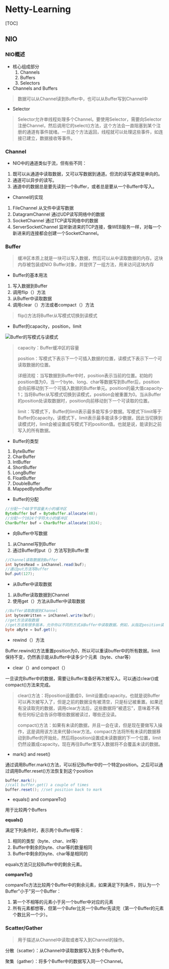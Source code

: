 # Netty-Learning

[TOC]

## NIO

### NIO概述

- 核心组成部分
  1. Channels
  2. Buffers
  3. Selectors
- Channels and Buffers

> 数据可以从Channel读到Buffer中，也可以从Buffer写到Channel中

- Selector

> Selector允许单线程处理多个Channel。要使用Selector，需要向Selector注册Channel，然后调用它的select()方法，这个方法会一直阻塞到某个注册的通道有事件就绪。一旦这个方法返回，线程就可以处理这些事件，如连接已建立，数据接收等事件。

### Channel

- NIO中的通道类似于流，但有些不同：

1. 既可以从通道中读取数据，又可以写数据到通道。但流的读写通常是单向的。
2. 通道可以异步的读写。
3. 通道中的数据总是要先读到一个Buffer，或者总是要从一个Buffer中写入。

- Channel的实现

1. FileChannel  从文件中读写数据
2. DatagramChannel 通过UDP读写网络中的数据
3. SocketChannel 通过TCP读写网络中的数据
4. ServerSocketChannel 监听新进来的TCP连接，像WEB服务一样，对每一个新进来的连接都会创建一个SocketChannel。

### Buffer

> 缓冲区本质上就是一块可以写入数据，然后可以从中读取数据的内存。这块内存被包装成NIO Buffer对象，并提供了一组方法，用来访问这块内存

- Buffer的基本用法

1. 写入数据到Buffer
2. 调用flip（）方法
3. 从Buffer中读取数据
4. 调用clear（）方法或者compact（）方法

> flip()方法将Buffer从写模式切换到读模式

- Buffer的capacity，position，limit

![Buffer的写模式与读模式](https://github.com/garaiya/netty-learning/blob/8fc87b3af0fa43be732eb19aa70ec4d4e2acc450/images/buffers-modes.png?raw=true)

> capacity：Buffer缓冲区的容量
>
> position：写模式下表示下一个可插入数据的位置，读模式下表示下一个可读取数据的位置。
>
> 详细流程：当写数据到Buffer中时，position表示当前的位置。初始的position值为0，当一个byte、long、char等数据写到Buffer后，position会向前移动到下一个可插入数据的Buffer单元。position的最大值capacity-1；当将Buffer从写模式切换到读模式，position会被重置为0。当从Buffer的position处读取数据时，position向前移动到下一个可读取的位置。
>
> limit：写模式下，Buffer的limit表示最多能写多少数据。写模式下limit等于Buffer的capacity。读模式下，limit表示最多能读多少数据，因此当切换到读模式时，limit会被设置成写模式下的position值。也就是说，能读到之前写入的所有数据。

- Buffer的类型

1. ByteBuffer
2. CharBuffer
3. IntBuffer
4. ShortBuffer
5. LongBuffer
6. FloatBuffer
7. DoubleBuffer
8. MappedByteBuffer

- Buffer的分配

```java
//分配一个48字节容量大小的缓冲区
ByteBuffer buf = ByteBuffer.allocate(48);
//分配一个1024个字符大小的缓冲区
CharBuffer buf = CharBuffer.allocate(1024);
```

- 向Buffer中写数据

1. 从Channel写到Buffer
2. 通过Buffer的put（）方法写到Buffer里

```java
//Channel读取数据到Buffer
int bytesRead = inChannel.read(buf);
//通过put方法写Buffer
buf.put(127);
```

- 从Buffer中读取数据

1. 从Buffer读取数据到Channel
2. 使用get（）方法从Buffer中读取数据

```java
//Buffer读取数据到Channel
int bytesWritten = inChannel.write(buf);
//get方法读取数据
//get方法有很多版本，允许你以不同的方式从Buffer中读取数据。例如，从指定position读取，或者从Buffer中读取数据到字节数组。更多Buffer实现的细节参考JavaDoc。
byte aByte = buf.get();
```

- rewind（）方法

Buffer.rewind()方法重置position为0，所以可以重读buffer中的所有数据。limit保持不变，仍然表示能从Buffer中读多少个元素（byte、char等）

- clear（）and compact（）

一旦读完Buffer中的数据，需要让Buffer准备好再次被写入。可以通过clear()或compact()方法来完成。

> clear()方法：将position设置成0，limit设置成capacity。也就是说Buffer可以再次被写入了，但是之前的数据没有被清空，只是标记被重置。如果还有没读取完的数据，调用clear方法后，这些数据将“被遗忘”，意味着不再有任何标记会告诉你哪些数据被读过，哪些还没读。
>
> compact()方法：如果有未读的数据，并且一会在读，但是现在要做写入操作，这是调用该方法来代替clear方法。compact方法将所有未读的数据移动到Buffer的开始处，然后将position设置成未读数据的下一个位置，limit仍然设置成capacity。现在再往Buffer里写入数据将不会覆盖未读的数据。

- mark() and reset()

通过调用Buffer.mark()方法，可以标记Buffer中的一个特定position。之后可以通过调用Buffer.reset()方法恢复到这个position

```java
buffer.mark();
//call buffer.get() a couple of times
buffer.reset(); //set position back to mark
```

- equals()	and compareTo()

用于比较两个Buffers

**equals()**

满足下列条件时，表示两个Buffer相等：

1. 相同的类型（byte、char、int等）
2. Buffer中剩余的byte、char等的数量相同
3. Buffer中剩余的byte、char等是相同的

equals方法只比较Buffer中的剩余元素。

**compareTo()**

compareTo方法比较两个Buffer中的剩余元素，如果满足下列条件，则认为一个Buffer"小于"另一个Buffer：

1. 第一个不相等的元素小于另一个buffer中对应的元素
2. 所有元素都想等，但第一个Bufer比另一个Buffer先读完（第一个Buffer的元素个数比另一个少）。

### Scatter/Gather

> 用于描述从Channel中读取或者写入到Channel的操作。

分散（scatter）：从Channel中读取数据写入到多个Buffer中。

聚集（gather）：将多个Buffer中的数据写入同一个Channel。

